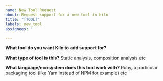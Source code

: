 ```yaml
---
name: New Tool Request
about: Request support for a new tool in Kiln
title: "[TOOL]"
labels: new_tool
assignees: ''

---
```


**What tool do you want Kiln to add support for?**

**What type of tool is this?**
Static analysis, composition analysis etc

**What language/ecosystem does this tool work with?**
Ruby, a particular packaging tool (like Yarn instead of NPM for example) etc

